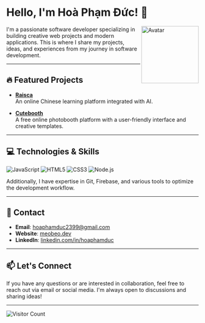 # Hello, I'm Hoà Phạm Đức! 👋

<img src="https://avatars.githubusercontent.com/u/155149151?v=4" alt="Avatar" width="150" align="right" />

I'm a passionate software developer specializing in building creative web projects and modern applications. This is where I share my projects, ideas, and experiences from my journey in software development.

---

## 🔥 Featured Projects

- **[Raisca](https://raisca.com)**  
  An online Chinese learning platform integrated with AI.

- **[Cutebooth](https://cutebooth.netlify.app)**  
  A free online photobooth platform with a user-friendly interface and creative templates.

---

## 💻 Technologies & Skills

![JavaScript](https://img.shields.io/badge/-JavaScript-333?style=flat-square&logo=javascript)
![HTML5](https://img.shields.io/badge/-HTML5-E34F26?style=flat-square&logo=html5)
![CSS3](https://img.shields.io/badge/-CSS3-1572B6?style=flat-square&logo=css3)
![Node.js](https://img.shields.io/badge/-Node.js-339933?style=flat-square&logo=nodedotjs)

Additionally, I have expertise in Git, Firebase, and various tools to optimize the development workflow.

---

## 🚀 Contact

- **Email**: [hoaphamduc2399@gmail.com](mailto:hoaphamduc2399@gmail.com)
- **Website**: [meobeo.dev](https://meobeo.dev)
- **LinkedIn**: [linkedin.com/in/hoaphamduc](https://www.linkedin.com/in/hoaphamduc/)

---

## 📫 Let's Connect

If you have any questions or are interested in collaboration, feel free to reach out via email or social media. I'm always open to discussions and sharing ideas!

---

![Visitor Count](https://profile-counter.glitch.me/hoaphamduc2399/count.svg)
